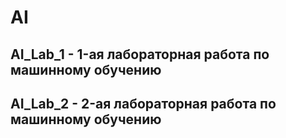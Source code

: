# AI

## AI_Lab_1 - 1-ая лабораторная работа по машинному обучению

## AI_Lab_2 - 2-ая лабораторная работа по машинному обучению
